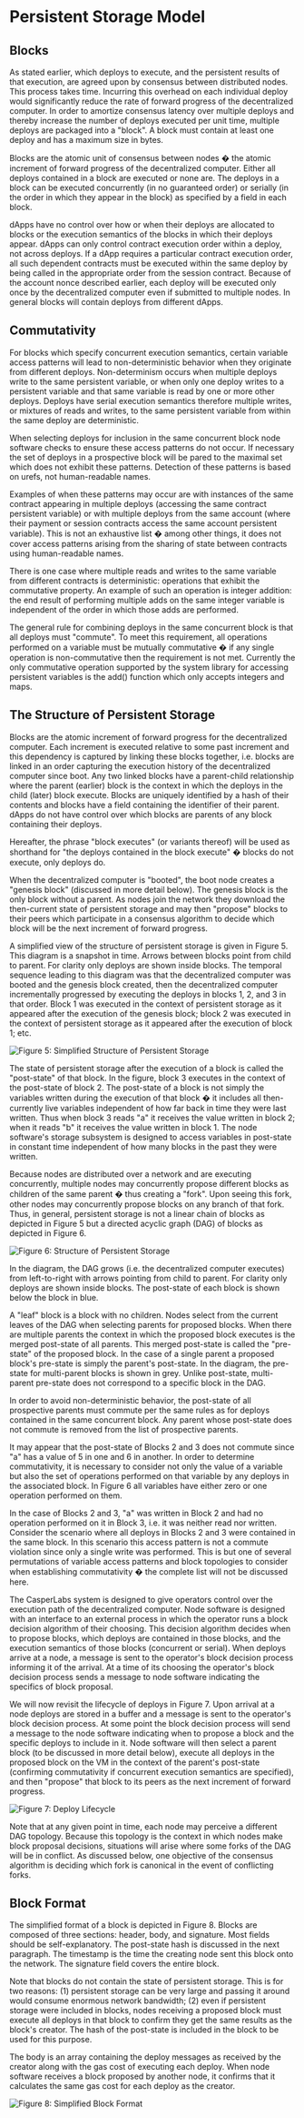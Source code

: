 # Persistent Storage Model

## Blocks

As stated earlier, which deploys to execute, and the persistent results of that execution, are agreed upon by consensus between distributed nodes. This process takes time. Incurring this overhead on each individual deploy would significantly reduce the rate of forward progress of the decentralized computer. In order to amortize consensus latency over multiple deploys and thereby increase the number of deploys executed per unit time, multiple deploys are packaged into a "block". A block must contain at least one deploy and has a maximum size in bytes.

Blocks are the atomic unit of consensus between nodes � the atomic increment of forward progress of the decentralized computer. Either all deploys contained in a block are executed or none are. The deploys in a block can be executed concurrently \(in no guaranteed order\) or serially \(in the order in which they appear in the block\) as specified by a field in each block.

dApps have no control over how or when their deploys are allocated to blocks or the execution semantics of the blocks in which their deploys appear. dApps can only control contract execution order within a deploy, not across deploys. If a dApp requires a particular contract execution order, all such dependent contracts must be executed within the same deploy by being called in the appropriate order from the session contract. Because of the account nonce described earlier, each deploy will be executed only once by the decentralized computer even if submitted to multiple nodes. In general blocks will contain deploys from different dApps.

## Commutativity

For blocks which specify concurrent execution semantics, certain variable access patterns will lead to non-deterministic behavior when they originate from different deploys. Non-determinism occurs when multiple deploys write to the same persistent variable, or when only one deploy writes to a persistent variable and that same variable is read by one or more other deploys. Deploys have serial execution semantics therefore multiple writes, or mixtures of reads and writes, to the same persistent variable from within the same deploy are deterministic.

When selecting deploys for inclusion in the same concurrent block node software checks to ensure these access patterns do not occur. If necessary the set of deploys in a prospective block will be pared to the maximal set which does not exhibit these patterns. Detection of these patterns is based on urefs, not human-readable names.

Examples of when these patterns may occur are with instances of the same contract appearing in multiple deploys \(accessing the same contract persistent variable\) or with multiple deploys from the same account \(where their payment or session contracts access the same account persistent variable\). This is not an exhaustive list � among other things, it does not cover access patterns arising from the sharing of state between contracts using human-readable names.

There is one case where multiple reads and writes to the same variable from different contracts is deterministic: operations that exhibit the commutative property. An example of such an operation is integer addition: the end result of performing multiple adds on the same integer variable is independent of the order in which those adds are performed.

The general rule for combining deploys in the same concurrent block is that all deploys must "commute". To meet this requirement, all operations performed on a variable must be mutually commutative � if any single operation is non-commutative then the requirement is not met. Currently the only commutative operation supported by the system library for accessing persistent variables is the add\(\) function which only accepts integers and maps.

## The Structure of Persistent Storage

Blocks are the atomic increment of forward progress for the decentralized computer. Each increment is executed relative to some past increment and this dependency is captured by linking these blocks together, i.e. blocks are linked in an order capturing the execution history of the decentralized computer since boot. Any two linked blocks have a parent-child relationship where the parent \(earlier\) block is the context in which the deploys in the child \(later\) block execute. Blocks are uniquely identified by a hash of their contents and blocks have a field containing the identifier of their parent. dApps do not have control over which blocks are parents of any block containing their deploys.

Hereafter, the phrase "block executes" \(or variants thereof\) will be used as shorthand for "the deploys contained in the block execute" � blocks do not execute, only deploys do.

When the decentralized computer is "booted", the boot node creates a "genesis block" \(discussed in more detail below\). The genesis block is the only block without a parent. As nodes join the network they download the then-current state of persistent storage and may then "propose" blocks to their peers which participate in a consensus algorithm to decide which block will be the next increment of forward progress.

A simplified view of the structure of persistent storage is given in Figure 5. This diagram is a snapshot in time. Arrows between blocks point from child to parent. For clarity only deploys are shown inside blocks. The temporal sequence leading to this diagram was that the decentralized computer was booted and the genesis block created, then the decentralized computer incrementally progressed by executing the deploys in blocks 1, 2, and 3 in that order. Block 1 was executed in the context of persistent storage as it appeared after the execution of the genesis block; block 2 was executed in the context of persistent storage as it appeared after the execution of block 1; etc.

![Figure 5: Simplified Structure of Persistent Storage](../../.gitbook/assets/wpfig5simplestorage.png)

The state of persistent storage after the execution of a block is called the "post-state" of that block. In the figure, block 3 executes in the context of the post-state of block 2. The post-state of a block is not simply the variables written during the execution of that block � it includes all then-currently live variables independent of how far back in time they were last written. Thus when block 3 reads "a" it receives the value written in block 2; when it reads "b" it receives the value written in block 1. The node software's storage subsystem is designed to access variables in post-state in constant time independent of how many blocks in the past they were written.

Because nodes are distributed over a network and are executing concurrently, multiple nodes may concurrently propose different blocks as children of the same parent � thus creating a "fork". Upon seeing this fork, other nodes may concurrently propose blocks on any branch of that fork. Thus, in general, persistent storage is not a linear chain of blocks as depicted in Figure 5 but a directed acyclic graph \(DAG\) of blocks as depicted in Figure 6.

![Figure 6: Structure of Persistent Storage](../../.gitbook/assets/wpfig6storage.png)

In the diagram, the DAG grows \(i.e. the decentralized computer executes\) from left-to-right with arrows pointing from child to parent. For clarity only deploys are shown inside blocks. The post-state of each block is shown below the block in blue.

A "leaf" block is a block with no children. Nodes select from the current leaves of the DAG when selecting parents for proposed blocks. When there are multiple parents the context in which the proposed block executes is the merged post-state of all parents. This merged post-state is called the "pre-state" of the proposed block. In the case of a single parent a proposed block's pre-state is simply the parent's post-state. In the diagram, the pre-state for multi-parent blocks is shown in grey. Unlike post-state, multi-parent pre-state does not correspond to a specific block in the DAG.

In order to avoid non-deterministic behavior, the post-state of all prospective parents must commute per the same rules as for deploys contained in the same concurrent block. Any parent whose post-state does not commute is removed from the list of prospective parents.

It may appear that the post-state of Blocks 2 and 3 does not commute since "a" has a value of 5 in one and 6 in another. In order to determine commutativity, it is necessary to consider not only the value of a variable but also the set of operations performed on that variable by any deploys in the associated block. In Figure 6 all variables have either zero or one operation performed on them.

In the case of Blocks 2 and 3, "a" was written in Block 2 and had no operation performed on it in Block 3, i.e. it was neither read nor written. Consider the scenario where all deploys in Blocks 2 and 3 were contained in the same block. In this scenario this access pattern is not a commute violation since only a single write was performed. This is but one of several permutations of variable access patterns and block topologies to consider when establishing commutativity � the complete list will not be discussed here.

The CasperLabs system is designed to give operators control over the execution path of the decentralized computer. Node software is designed with an interface to an external process in which the operator runs a block decision algorithm of their choosing. This decision algorithm decides when to propose blocks, which deploys are contained in those blocks, and the execution semantics of those blocks \(concurrent or serial\). When deploys arrive at a node, a message is sent to the operator's block decision process informing it of the arrival. At a time of its choosing the operator's block decision process sends a message to node software indicating the specifics of block proposal.

We will now revisit the lifecycle of deploys in Figure 7. Upon arrival at a node deploys are stored in a buffer and a message is sent to the operator's block decision process. At some point the block decision process will send a message to the node software indicating when to propose a block and the specific deploys to include in it. Node software will then select a parent block \(to be discussed in more detail below\), execute all deploys in the proposed block on the VM in the context of the parent's post-state \(confirming commutativity if concurrent execution semantics are specified\), and then "propose" that block to its peers as the next increment of forward progress.

![Figure 7: Deploy Lifecycle](../../.gitbook/assets/wpfig7deploylifecycle.png)

Note that at any given point in time, each node may perceive a different DAG topology. Because this topology is the context in which nodes make block proposal decisions, situations will arise where some forks of the DAG will be in conflict. As discussed below, one objective of the consensus algorithm is deciding which fork is canonical in the event of conflicting forks.

## Block Format

The simplified format of a block is depicted in Figure 8. Blocks are composed of three sections: header, body, and signature. Most fields should be self-explanatory. The post-state hash is discussed in the next paragraph. The timestamp is the time the creating node sent this block onto the network. The signature field covers the entire block.

Note that blocks do not contain the state of persistent storage. This is for two reasons: \(1\) persistent storage can be very large and passing it around would consume enormous network bandwidth; \(2\) even if persistent storage were included in blocks, nodes receiving a proposed block must execute all deploys in that block to confirm they get the same results as the block's creator. The hash of the post-state is included in the block to be used for this purpose.

The body is an array containing the deploy messages as received by the creator along with the gas cost of executing each deploy. When node software receives a block proposed by another node, it confirms that it calculates the same gas cost for each deploy as the creator.

![Figure 8: Simplified Block Format](../../.gitbook/assets/wpfig8simpleblock.png)

